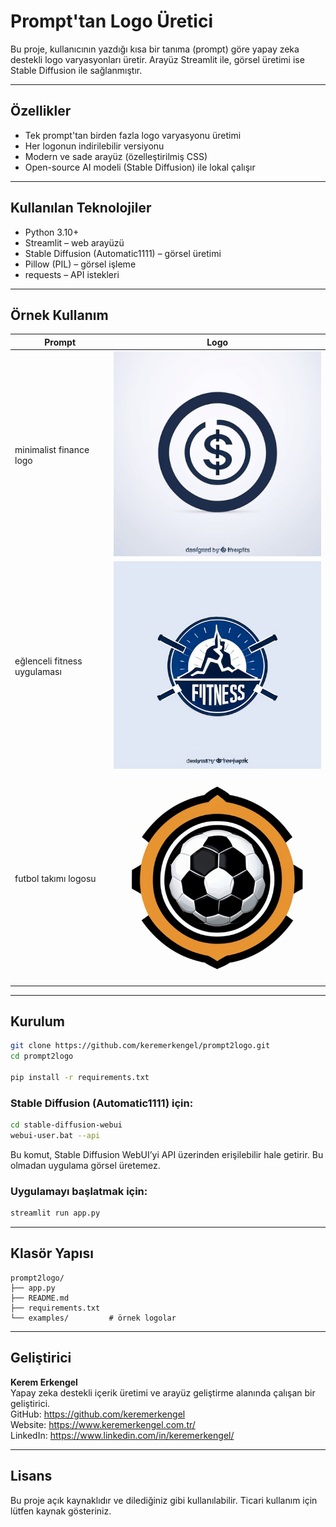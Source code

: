 
# Prompt'tan Logo Üretici

Bu proje, kullanıcının yazdığı kısa bir tanıma (prompt) göre yapay zeka destekli logo varyasyonları üretir. Arayüz Streamlit ile, görsel üretimi ise Stable Diffusion ile sağlanmıştır.

---

## Özellikler

- Tek prompt'tan birden fazla logo varyasyonu üretimi
- Her logonun indirilebilir versiyonu
- Modern ve sade arayüz (özelleştirilmiş CSS)
- Open-source AI modeli (Stable Diffusion) ile lokal çalışır

---

## Kullanılan Teknolojiler

- Python 3.10+
- Streamlit – web arayüzü
- Stable Diffusion (Automatic1111) – görsel üretimi
- Pillow (PIL) – görsel işleme
- requests – API istekleri

---

## Örnek Kullanım

| Prompt | Logo |
|--------|------|
| minimalist finance logo | ![Örnek](/examples/finance.png) |
| eğlenceli fitness uygulaması | ![Örnek](/examples/fitness.png) |
| futbol takımı logosu | ![Örnek](/examples/football.png) |

---

## Kurulum

```bash
git clone https://github.com/keremerkengel/prompt2logo.git
cd prompt2logo

pip install -r requirements.txt
```

### Stable Diffusion (Automatic1111) için:

```bash
cd stable-diffusion-webui
webui-user.bat --api
```

Bu komut, Stable Diffusion WebUI’yi API üzerinden erişilebilir hale getirir. Bu olmadan uygulama görsel üretemez.

### Uygulamayı başlatmak için:

```bash
streamlit run app.py
```

---

## Klasör Yapısı

```
prompt2logo/
├── app.py
├── README.md
├── requirements.txt
└── examples/         # örnek logolar
```

---

## Geliştirici

**Kerem Erkengel**  
Yapay zeka destekli içerik üretimi ve arayüz geliştirme alanında çalışan bir geliştirici.  
GitHub: https://github.com/keremerkengel  
Website: https://www.keremerkengel.com.tr/  
LinkedIn: https://www.linkedin.com/in/keremerkengel/
 
---

## Lisans

Bu proje açık kaynaklıdır ve dilediğiniz gibi kullanılabilir. Ticari kullanım için lütfen kaynak gösteriniz.
